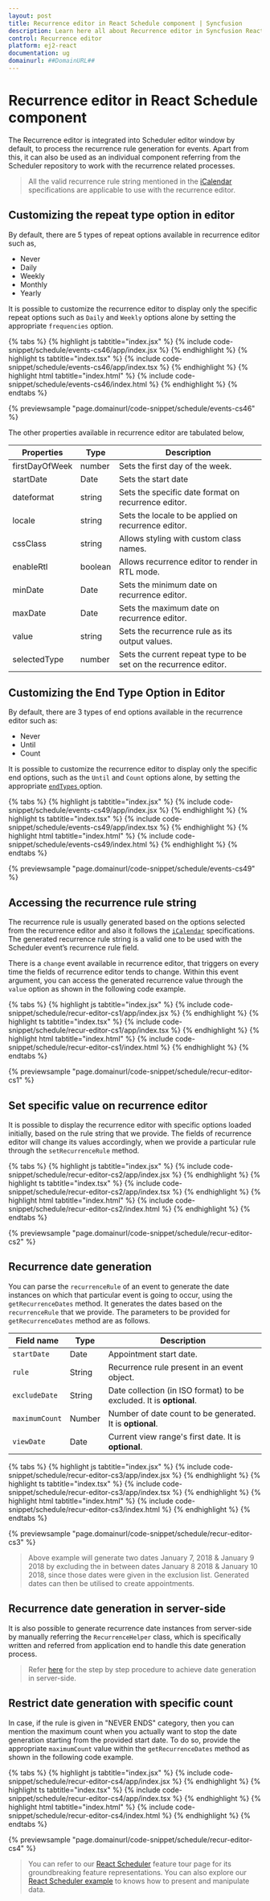 ```yaml
---
layout: post
title: Recurrence editor in React Schedule component | Syncfusion
description: Learn here all about Recurrence editor in Syncfusion React Schedule component of Syncfusion Essential JS 2 and more.
control: Recurrence editor 
platform: ej2-react
documentation: ug
domainurl: ##DomainURL##
---
```


# Recurrence editor in React Schedule component

The Recurrence editor is integrated into Scheduler editor window by default, to process the recurrence rule generation for events. Apart from this, it can also be used as an individual component referring from the Scheduler repository to work with the recurrence related processes.

> All the valid recurrence rule string mentioned in the [iCalendar](https://tools.ietf.org/html/rfc5545#section-3.3.10) specifications are applicable to use with the recurrence editor.

## Customizing the repeat type option in editor

By default, there are 5 types of repeat options available in recurrence editor such as,

* Never
* Daily
* Weekly
* Monthly
* Yearly

It is possible to customize the recurrence editor to display only the specific repeat options such as `Daily` and `Weekly` options alone by setting the appropriate `frequencies` option.

{% tabs %}
{% highlight js tabtitle="index.jsx" %}
{% include code-snippet/schedule/events-cs46/app/index.jsx %}
{% endhighlight %}
{% highlight ts tabtitle="index.tsx" %}
{% include code-snippet/schedule/events-cs46/app/index.tsx %}
{% endhighlight %}
{% highlight html tabtitle="index.html" %}
{% include code-snippet/schedule/events-cs46/index.html %}
{% endhighlight %}
{% endtabs %}
        
{% previewsample "page.domainurl/code-snippet/schedule/events-cs46" %}

The other properties available in recurrence editor are tabulated below,

| Properties | Type | Description |
|------------|------|-------------|
| firstDayOfWeek | number | Sets the first day of the week.|
| startDate | Date | Sets the start date |
| dateformat | string | Sets the specific date format on recurrence editor.|
| locale | string | Sets the locale to be applied on recurrence editor.|
| cssClass | string | Allows styling with custom class names.|
| enableRtl | boolean | Allows recurrence editor to render in RTL mode.|
| minDate | Date | Sets the minimum date on recurrence editor.|
| maxDate | Date | Sets the maximum date on recurrence editor.|
| value | string | Sets the recurrence rule as its output values.|
| selectedType | number | Sets the current repeat type to be set on the recurrence editor.|

## Customizing the End Type Option in Editor

By default, there are 3 types of end options available in the recurrence editor such as:

* Never
* Until
* Count

It is possible to customize the recurrence editor to display only the specific end options, such as the `Until` and `Count` options alone, by setting the appropriate [`endTypes` ](https://ej2.syncfusion.com/react/documentation/api/recurrence-editor/#endtypes)option.

{% tabs %}
{% highlight js tabtitle="index.jsx" %}
{% include code-snippet/schedule/events-cs49/app/index.jsx %}
{% endhighlight %}
{% highlight ts tabtitle="index.tsx" %}
{% include code-snippet/schedule/events-cs49/app/index.tsx %}
{% endhighlight %}
{% highlight html tabtitle="index.html" %}
{% include code-snippet/schedule/events-cs49/index.html %}
{% endhighlight %}
{% endtabs %}

{% previewsample "page.domainurl/code-snippet/schedule/events-cs49" %}

## Accessing the recurrence rule string

The recurrence rule is usually generated based on the options selected from the recurrence editor and also it follows the [`iCalendar`](https://tools.ietf.org/html/rfc5545#section-3.3.10) specifications. The generated recurrence rule string is a valid one to be used with the Scheduler event’s recurrence rule field.

There is a `change` event available in recurrence editor, that triggers on every time the fields of recurrence editor tends to change. Within this event argument, you can access the generated recurrence value through the `value` option as shown in the following code example.

{% tabs %}
{% highlight js tabtitle="index.jsx" %}
{% include code-snippet/schedule/recur-editor-cs1/app/index.jsx %}
{% endhighlight %}
{% highlight ts tabtitle="index.tsx" %}
{% include code-snippet/schedule/recur-editor-cs1/app/index.tsx %}
{% endhighlight %}
{% highlight html tabtitle="index.html" %}
{% include code-snippet/schedule/recur-editor-cs1/index.html %}
{% endhighlight %}
{% endtabs %}
        
{% previewsample "page.domainurl/code-snippet/schedule/recur-editor-cs1" %}

## Set specific value on recurrence editor

It is possible to display the recurrence editor with specific options loaded initially, based on the rule string that we provide. The fields of recurrence editor will change its values accordingly, when we provide a particular rule through the `setRecurrenceRule` method.

{% tabs %}
{% highlight js tabtitle="index.jsx" %}
{% include code-snippet/schedule/recur-editor-cs2/app/index.jsx %}
{% endhighlight %}
{% highlight ts tabtitle="index.tsx" %}
{% include code-snippet/schedule/recur-editor-cs2/app/index.tsx %}
{% endhighlight %}
{% highlight html tabtitle="index.html" %}
{% include code-snippet/schedule/recur-editor-cs2/index.html %}
{% endhighlight %}
{% endtabs %}
        
{% previewsample "page.domainurl/code-snippet/schedule/recur-editor-cs2" %}

## Recurrence date generation

You can parse the `recurrenceRule` of an event to generate the date instances on which that particular event is going to occur, using the `getRecurrenceDates` method. It generates the dates based on the `recurrenceRule` that we provide. The parameters to be provided for `getRecurrenceDates` method are as follows.

| Field name | Type | Description |
|------------|------|-------------|
| `startDate` | Date| Appointment start date. |
| `rule` | String| Recurrence rule present in an event object. |
| `excludeDate` | String | Date collection (in ISO format) to be excluded. It is **optional**. |
| `maximumCount` | Number | Number of date count to be generated. It is **optional**. |
| `viewDate` | Date | Current view range's first date. It is **optional**. |

{% tabs %}
{% highlight js tabtitle="index.jsx" %}
{% include code-snippet/schedule/recur-editor-cs3/app/index.jsx %}
{% endhighlight %}
{% highlight ts tabtitle="index.tsx" %}
{% include code-snippet/schedule/recur-editor-cs3/app/index.tsx %}
{% endhighlight %}
{% highlight html tabtitle="index.html" %}
{% include code-snippet/schedule/recur-editor-cs3/index.html %}
{% endhighlight %}
{% endtabs %}
        
{% previewsample "page.domainurl/code-snippet/schedule/recur-editor-cs3" %}

> Above example will generate two dates January 7, 2018 & January 9 2018 by excluding the in between dates January 8 2018 & January 10 2018, since those dates were given in the exclusion list. Generated dates can then be utilised to create appointments.

## Recurrence date generation in server-side

It is also possible to generate recurrence date instances from server-side by manually referring the `RecurrenceHelper` class, which is specifically written and referred from application end to handle this date generation process.

> Refer [here](https://www.syncfusion.com/kb/10009/how-to-parse-the-recurrencerule-at-server-side) for the step by step procedure to achieve date generation in server-side.

## Restrict date generation with specific count

In case, if the rule is given in "NEVER ENDS" category, then you can mention the maximum count when you actually want to stop the date generation starting from the provided start date. To do so, provide the appropriate `maximumCount` value within the `getRecurrenceDates` method as shown in the following code example.

{% tabs %}
{% highlight js tabtitle="index.jsx" %}
{% include code-snippet/schedule/recur-editor-cs4/app/index.jsx %}
{% endhighlight %}
{% highlight ts tabtitle="index.tsx" %}
{% include code-snippet/schedule/recur-editor-cs4/app/index.tsx %}
{% endhighlight %}
{% highlight html tabtitle="index.html" %}
{% include code-snippet/schedule/recur-editor-cs4/index.html %}
{% endhighlight %}
{% endtabs %}
        
{% previewsample "page.domainurl/code-snippet/schedule/recur-editor-cs4" %}

> You can refer to our [React Scheduler](https://www.syncfusion.com/react-ui-components/react-scheduler) feature tour page for its groundbreaking feature representations. You can also explore our [React Scheduler example](https://ej2.syncfusion.com/react/demos/#/material/schedule/overview) to knows how to present and manipulate data.
